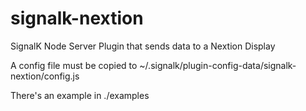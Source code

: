 # signalk-nextion
SignalK Node Server Plugin that sends data to a Nextion Display

A config file must be copied to ~/.signalk/plugin-config-data/signalk-nextion/config.js

There's an example in ./examples
